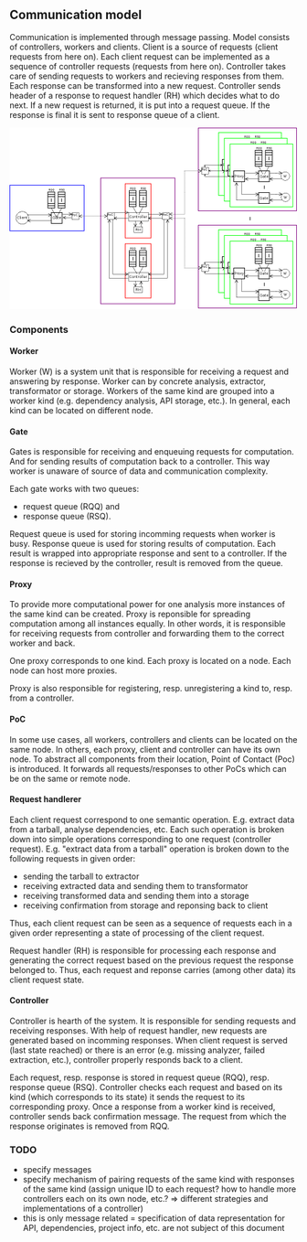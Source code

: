 ## Communication model

Communication is implemented through message passing.
Model consists of controllers, workers and clients.
Client is a source of requests (client requests from here on).
Each client request can be implemented as a sequence of controller requests (requests from here on).
Controller takes care of sending requests to workers and recieving responses from them.
Each response can be transformed into a new request. Controller sends
header of a response to request handler (RH) which decides what to do next.
If a new request is returned, it is put into a request queue.
If the response is final it is sent to response queue of a client.

![Communication model](/fig/communication_model.png)

### Components

#### Worker

Worker (W) is a system unit that is responsible for receiving a request and answering by response.
Worker can by concrete analysis, extractor, transformator or storage.
Workers of the same kind are grouped into a worker kind (e.g. dependency analysis, API storage, etc.).
In general, each kind can be located on different node.

#### Gate

Gates is responsible for receiving and enqueuing requests for computation.
And for sending results of computation back to a controller.
This way worker is unaware of source of data and communication complexity.

Each gate works with two queues:

* request queue (RQQ) and
* response queue (RSQ).

Request queue is used for storing incomming requests when worker is busy.
Response queue is used for storing results of computation.
Each result is wrapped into appropriate response and sent to a controller.
If the response is recieved by the controller, result is removed from the queue.

#### Proxy

To provide more computational power for one analysis more instances of the same kind can be created.
Proxy is reponsible for spreading computation among all instances equally.
In other words, it is responsible for receiving requests from controller
and forwarding them to the correct worker and back.

One proxy corresponds to one kind. Each proxy is located on a node.
Each node can host more proxies.

Proxy is also responsible for registering, resp. unregistering a kind to, resp. from a controller.

#### PoC

In some use cases, all workers, controllers and clients can be located on the same node.
In others, each proxy, client and controller can have its own node.
To abstract all components from their location, Point of Contact (Poc) is introduced.
It forwards all requests/responses to other PoCs which can be on the same or remote node.

#### Request handlerer

Each client request correspond to one semantic operation.
E.g. extract data from a tarball, analyse dependencies, etc.
Each such operation is broken down into simple operations
corresponding to one request (controller request).
E.g. "extract data from a tarball" operation is broken down to the following requests in given order:

* sending the tarball to extractor
* receiving extracted data and sending them to transformator
* receiving transformed data and sending them into a storage
* receiving confirmation from storage and reponsing back to client 

Thus, each client request can be seen as a sequence of requests
each in a given order representing a state of processing of the client request.

Request handler (RH) is responsible for processing each response and generating
the correct request based on the previous request the response belonged to.
Thus, each request and reponse carries (among other data) its client request state.

#### Controller

Controller is hearth of the system.
It is responsible for sending requests and receiving responses.
With help of request handler, new requests are generated based on incomming responses.
When client request is served (last state reached) or there is an error (e.g. missing analyzer, failed extraction, etc.),
controller properly responds back to a client.

Each request, resp. response is stored in request queue (RQQ), resp. response queue (RSQ).
Controller checks each request and based on its kind (which corresponds to its state)
it sends the request to its corresponding proxy.
Once a response from a worker kind is received, controller sends back confirmation message.
The request from which the response originates is removed from RQQ.

### TODO

* specify messages
* specify mechanism of pairing requests of the same kind with responses of the same kind (assign unique ID to each request? how to handle more controllers each on its own node, etc.? => different strategies and implementations of a controller)
* this is only message related = specification of data representation for API, dependencies, project info, etc. are not subject of this document


